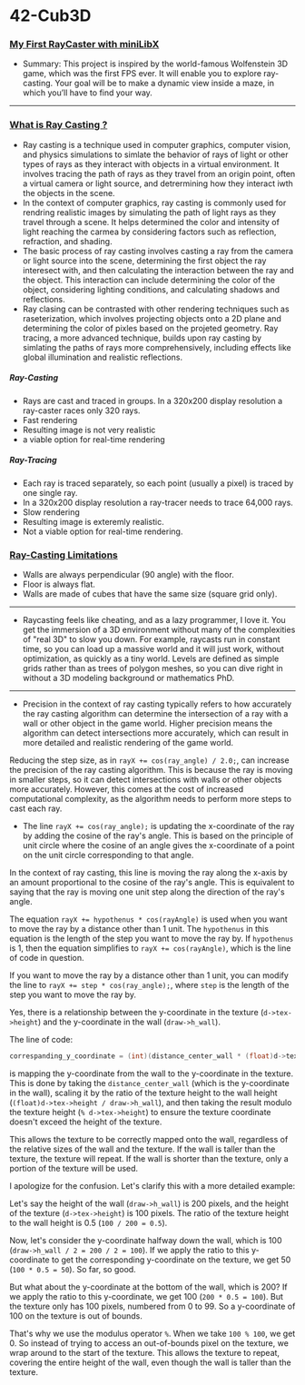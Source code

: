 # 42-Cub3D
### <ins>My First RayCaster with miniLibX</ins>
- Summary: This project is inspired by the world-famous Wolfenstein 3D game, which
was the first FPS ever. It will enable you to explore ray-casting. Your goal will be to
make a dynamic view inside a maze, in which you’ll have to find your way.
---
### <ins>What is Ray Casting ?</ins>
- Ray casting is a technique used in computer graphics, computer vision, and physics simulations to simlate the behavior of rays of light or other types of rays as they interact with objects in a virtual environment. It involves tracing the path of rays as they travel from an origin point, often a virtual camera or light source, and detrermining how they interact iwth the objects in the scene.
- In the context of computer graphics, ray casting is commonly used for rendring realistic images by simulating the path of light rays as they travel through a scene. It helps determined the color and intensity of light reaching the carmea by considering factors such as reflection, refraction, and shading.
- The basic process of ray casting involves casting a ray from the camera or light source into the scene, determining the first object the ray interesect with, and then calculating the interaction between the ray and the object. This interaction can include determining the color of the object, considering lighting conditions, and calculating shadows and reflections.
- Ray clasing can be contrasted with other rendering techniques such as raseterization, which involves projecting objects onto a 2D plane and determining the color of pixles based on the projeted geometry. Ray tracing, a more advanced technique, builds upon ray casting by simlating the paths of rays more comprehensively, including effects like global illumination and realistic reflections.
##### **Ray-Casting**
- Rays are cast and traced in groups. In a 320x200 display resolution a ray-caster races only 320 rays.
- Fast rendering
- Resulting image is not very realistic
- a viable option for real-time rendering
##### **Ray-Tracing**
- Each ray is traced separately, so each point (usually a pixel) is traced by one single ray.
- In a 320x200 display resolution a ray-tracer needs to trace 64,000 rays.
- Slow rendering
- Resulting image is exteremly realistic.
- Not a viable option for real-time rendering.
### <ins>Ray-Casting Limitations</ins>
- Walls are always perpendicular (90 angle) with the floor.
- Floor is always flat.
- Walls are made of cubes that have the same size (square grid only).
---
- Raycasting feels like cheating, and as a lazy programmer, I love it. You get the immersion of a 3D environment without many of the complexities of "real 3D" to slow you down. For example, raycasts run in constant time, so you can load up a massive world and it will just work, without optimization, as quickly as a tiny world. Levels are defined as simple grids rather than as trees of polygon meshes, so you can dive right in without a 3D modeling background or mathematics PhD.

---
- Precision in the context of ray casting typically refers to how accurately the ray casting algorithm can determine the intersection of a ray with a wall or other object in the game world. Higher precision means the algorithm can detect intersections more accurately, which can result in more detailed and realistic rendering of the game world.<br>

Reducing the step size, as in `rayX += cos(ray_angle) / 2.0;`, can increase the precision of the ray casting algorithm. This is because the ray is moving in smaller steps, so it can detect intersections with walls or other objects more accurately. However, this comes at the cost of increased computational complexity, as the algorithm needs to perform more steps to cast each ray.<br>

- The line `rayX += cos(ray_angle);` is updating the x-coordinate of the ray by adding the cosine of the ray's angle. This is based on the principle of unit circle where the cosine of an angle gives the x-coordinate of a point on the unit circle corresponding to that angle.<br>

In the context of ray casting, this line is moving the ray along the x-axis by an amount proportional to the cosine of the ray's angle. This is equivalent to saying that the ray is moving one unit step along the direction of the ray's angle.<br>

The equation `rayX += hypothenus * cos(rayAngle)` is used when you want to move the ray by a distance other than 1 unit. The `hypothenus` in this equation is the length of the step you want to move the ray by. If `hypothenus` is 1, then the equation simplifies to `rayX += cos(rayAngle)`, which is the line of code in question.<br>

If you want to move the ray by a distance other than 1 unit, you can modify the line to `rayX += step * cos(ray_angle);`, where `step` is the length of the step you want to move the ray by.<br>

Yes, there is a relationship between the y-coordinate in the texture (`d->tex->height`) and the y-coordinate in the wall (`draw->h_wall`). 

The line of code:

```c
correspanding_y_coordinate = (int)(distance_center_wall * (float)d->tex->height / draw->h_wall) % d->tex->height;
```

is mapping the y-coordinate from the wall to the y-coordinate in the texture. This is done by taking the `distance_center_wall` (which is the y-coordinate in the wall), scaling it by the ratio of the texture height to the wall height (`(float)d->tex->height / draw->h_wall`), and then taking the result modulo the texture height (`% d->tex->height`) to ensure the texture coordinate doesn't exceed the height of the texture.

This allows the texture to be correctly mapped onto the wall, regardless of the relative sizes of the wall and the texture. If the wall is taller than the texture, the texture will repeat. If the wall is shorter than the texture, only a portion of the texture will be used.

I apologize for the confusion. Let's clarify this with a more detailed example:

Let's say the height of the wall (`draw->h_wall`) is 200 pixels, and the height of the texture (`d->tex->height`) is 100 pixels. The ratio of the texture height to the wall height is 0.5 (`100 / 200 = 0.5`).

Now, let's consider the y-coordinate halfway down the wall, which is 100 (`draw->h_wall / 2 = 200 / 2 = 100`). If we apply the ratio to this y-coordinate to get the corresponding y-coordinate on the texture, we get 50 (`100 * 0.5 = 50`). So far, so good.

But what about the y-coordinate at the bottom of the wall, which is 200? If we apply the ratio to this y-coordinate, we get 100 (`200 * 0.5 = 100`). But the texture only has 100 pixels, numbered from 0 to 99. So a y-coordinate of 100 on the texture is out of bounds.

That's why we use the modulus operator `%`. When we take `100 % 100`, we get 0. So instead of trying to access an out-of-bounds pixel on the texture, we wrap around to the start of the texture. This allows the texture to repeat, covering the entire height of the wall, even though the wall is taller than the texture.